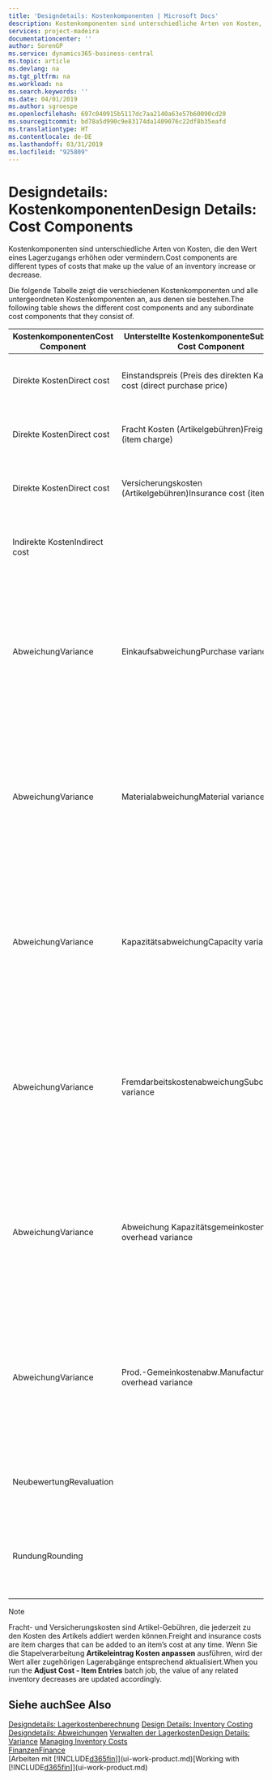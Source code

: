 ```yaml
---
title: 'Designdetails: Kostenkomponenten | Microsoft Docs'
description: Kostenkomponenten sind unterschiedliche Arten von Kosten, die den Wert eines Lagerzugangs erhöhen oder vermindern.
services: project-madeira
documentationcenter: ''
author: SorenGP
ms.service: dynamics365-business-central
ms.topic: article
ms.devlang: na
ms.tgt_pltfrm: na
ms.workload: na
ms.search.keywords: ''
ms.date: 04/01/2019
ms.author: sgroespe
ms.openlocfilehash: 697c040915b5117dc7aa2140a63e57b60090cd20
ms.sourcegitcommit: bd78a5d990c9e83174da1409076c22df8b35eafd
ms.translationtype: HT
ms.contentlocale: de-DE
ms.lasthandoff: 03/31/2019
ms.locfileid: "925809"
---
```

# <a name="design-details-cost-components"></a><span data-ttu-id="d9ac8-103">Designdetails: Kostenkomponenten</span><span class="sxs-lookup"><span data-stu-id="d9ac8-103">Design Details: Cost Components</span></span>
<span data-ttu-id="d9ac8-104">Kostenkomponenten sind unterschiedliche Arten von Kosten, die den Wert eines Lagerzugangs erhöhen oder vermindern.</span><span class="sxs-lookup"><span data-stu-id="d9ac8-104">Cost components are different types of costs that make up the value of an inventory increase or decrease.</span></span>  

 <span data-ttu-id="d9ac8-105">Die folgende Tabelle zeigt die verschiedenen Kostenkomponenten und alle untergeordneten Kostenkomponenten an, aus denen sie bestehen.</span><span class="sxs-lookup"><span data-stu-id="d9ac8-105">The following table shows the different cost components and any subordinate cost components that they consist of.</span></span>  

|<span data-ttu-id="d9ac8-106">Kostenkomponenten</span><span class="sxs-lookup"><span data-stu-id="d9ac8-106">Cost Component</span></span>|<span data-ttu-id="d9ac8-107">Unterstellte Kostenkomponente</span><span class="sxs-lookup"><span data-stu-id="d9ac8-107">Subordinate Cost Component</span></span>|<span data-ttu-id="d9ac8-108">Description</span><span class="sxs-lookup"><span data-stu-id="d9ac8-108">Description</span></span>|  
|--------------------|--------------------------------|---------------------------------------|  
|<span data-ttu-id="d9ac8-109">Direkte Kosten</span><span class="sxs-lookup"><span data-stu-id="d9ac8-109">Direct cost</span></span>|<span data-ttu-id="d9ac8-110">Einstandspreis (Preis des direkten Kaufs)</span><span class="sxs-lookup"><span data-stu-id="d9ac8-110">Unit cost (direct purchase price)</span></span>|<span data-ttu-id="d9ac8-111">Kosten, die direkt auf das Kostenobjekt zurückzuführen sind.</span><span class="sxs-lookup"><span data-stu-id="d9ac8-111">Cost that can be traced to a cost object.</span></span>|  
|<span data-ttu-id="d9ac8-112">Direkte Kosten</span><span class="sxs-lookup"><span data-stu-id="d9ac8-112">Direct cost</span></span>|<span data-ttu-id="d9ac8-113">Fracht Kosten (Artikelgebühren)</span><span class="sxs-lookup"><span data-stu-id="d9ac8-113">Freight cost (item charge)</span></span>|<span data-ttu-id="d9ac8-114">Kosten, die direkt auf das Kostenobjekt zurückzuführen sind.</span><span class="sxs-lookup"><span data-stu-id="d9ac8-114">Cost that can be traced to a cost object.</span></span>|  
|<span data-ttu-id="d9ac8-115">Direkte Kosten</span><span class="sxs-lookup"><span data-stu-id="d9ac8-115">Direct cost</span></span>|<span data-ttu-id="d9ac8-116">Versicherungskosten (Artikelgebühren)</span><span class="sxs-lookup"><span data-stu-id="d9ac8-116">Insurance cost (item charge)</span></span>|<span data-ttu-id="d9ac8-117">Kosten, die direkt auf das Kostenobjekt zurückzuführen sind.</span><span class="sxs-lookup"><span data-stu-id="d9ac8-117">Cost that can be traced to a cost object.</span></span>|  
|<span data-ttu-id="d9ac8-118">Indirekte Kosten</span><span class="sxs-lookup"><span data-stu-id="d9ac8-118">Indirect cost</span></span>||<span data-ttu-id="d9ac8-119">Kosten, die nicht auf ein Kostenobjekt zurückzuführen sind.</span><span class="sxs-lookup"><span data-stu-id="d9ac8-119">Cost that cannot be traced to a cost object.</span></span>|  
|<span data-ttu-id="d9ac8-120">Abweichung</span><span class="sxs-lookup"><span data-stu-id="d9ac8-120">Variance</span></span>|<span data-ttu-id="d9ac8-121">Einkaufsabweichung</span><span class="sxs-lookup"><span data-stu-id="d9ac8-121">Purchase variance</span></span>|<span data-ttu-id="d9ac8-122">Der Unterschied zwischen tatsächlichen Kosten und dem Einstandspreis (fest), der nur für Artikel mit der Lagerabgangsmethode **Standard** gebucht wird.</span><span class="sxs-lookup"><span data-stu-id="d9ac8-122">The difference between actual and standard costs, which is only posted for items using the **Standard** costing method.</span></span>|  
|<span data-ttu-id="d9ac8-123">Abweichung</span><span class="sxs-lookup"><span data-stu-id="d9ac8-123">Variance</span></span>|<span data-ttu-id="d9ac8-124">Materialabweichung</span><span class="sxs-lookup"><span data-stu-id="d9ac8-124">Material variance</span></span>|<span data-ttu-id="d9ac8-125">Der Unterschied zwischen tatsächlichen Kosten und dem Einstandspreis (fest), der nur für Artikel mit der Lagerabgangsmethode **Standard** gebucht wird.</span><span class="sxs-lookup"><span data-stu-id="d9ac8-125">The difference between actual and standard costs, which is only posted for items using the **Standard** costing method.</span></span>|  
|<span data-ttu-id="d9ac8-126">Abweichung</span><span class="sxs-lookup"><span data-stu-id="d9ac8-126">Variance</span></span>|<span data-ttu-id="d9ac8-127">Kapazitätsabweichung</span><span class="sxs-lookup"><span data-stu-id="d9ac8-127">Capacity variance</span></span>|<span data-ttu-id="d9ac8-128">Der Unterschied zwischen tatsächlichen Kosten und dem Einstandspreis (fest), der nur für Artikel mit der Lagerabgangsmethode **Standard** gebucht wird.</span><span class="sxs-lookup"><span data-stu-id="d9ac8-128">The difference between actual and standard costs, which is only posted for items using the **Standard** costing method.</span></span>|  
|<span data-ttu-id="d9ac8-129">Abweichung</span><span class="sxs-lookup"><span data-stu-id="d9ac8-129">Variance</span></span>|<span data-ttu-id="d9ac8-130">Fremdarbeitskostenabweichung</span><span class="sxs-lookup"><span data-stu-id="d9ac8-130">Subcontracted variance</span></span>|<span data-ttu-id="d9ac8-131">Der Unterschied zwischen tatsächlichen Kosten und dem Einstandspreis (fest), der nur für Artikel mit der Lagerabgangsmethode **Standard** gebucht wird.</span><span class="sxs-lookup"><span data-stu-id="d9ac8-131">The difference between actual and standard costs, which is only posted for items using the **Standard** costing method.</span></span>|  
|<span data-ttu-id="d9ac8-132">Abweichung</span><span class="sxs-lookup"><span data-stu-id="d9ac8-132">Variance</span></span>|<span data-ttu-id="d9ac8-133">Abweichung Kapazitätsgemeinkosten</span><span class="sxs-lookup"><span data-stu-id="d9ac8-133">Capacity overhead variance</span></span>|<span data-ttu-id="d9ac8-134">Der Unterschied zwischen tatsächlichen Kosten und dem Einstandspreis (fest), der nur für Artikel mit der Lagerabgangsmethode **Standard** gebucht wird.</span><span class="sxs-lookup"><span data-stu-id="d9ac8-134">The difference between actual and standard costs, which is only posted for items using the **Standard** costing method.</span></span>|  
|<span data-ttu-id="d9ac8-135">Abweichung</span><span class="sxs-lookup"><span data-stu-id="d9ac8-135">Variance</span></span>|<span data-ttu-id="d9ac8-136">Prod.-Gemeinkostenabw.</span><span class="sxs-lookup"><span data-stu-id="d9ac8-136">Manufacturing overhead variance</span></span>|<span data-ttu-id="d9ac8-137">Der Unterschied zwischen tatsächlichen Kosten und dem Einstandspreis (fest), der nur für Artikel mit der Lagerabgangsmethode **Standard** gebucht wird.</span><span class="sxs-lookup"><span data-stu-id="d9ac8-137">The difference between actual and standard costs, which is only posted for items using the **Standard** costing method.</span></span>|  
|<span data-ttu-id="d9ac8-138">Neubewertung</span><span class="sxs-lookup"><span data-stu-id="d9ac8-138">Revaluation</span></span>||<span data-ttu-id="d9ac8-139">Eine Auf- oder Abwertung des aktuellen Lagerwerts.</span><span class="sxs-lookup"><span data-stu-id="d9ac8-139">A depreciation or appreciation of the current inventory value.</span></span>|  
|<span data-ttu-id="d9ac8-140">Rundung</span><span class="sxs-lookup"><span data-stu-id="d9ac8-140">Rounding</span></span>||<span data-ttu-id="d9ac8-141">Restbeträge, die durch die Berechnung von Bestandsminderungen entstehen.</span><span class="sxs-lookup"><span data-stu-id="d9ac8-141">Residuals caused by the way in which valuation of inventory decreases are calculated.</span></span>|  

> [!NOTE]  
>  <span data-ttu-id="d9ac8-142">Fracht- und Versicherungskosten sind Artikel-Gebühren, die jederzeit zu den Kosten des Artikels addiert werden können.</span><span class="sxs-lookup"><span data-stu-id="d9ac8-142">Freight and insurance costs are item charges that can be added to an item’s cost at any time.</span></span> <span data-ttu-id="d9ac8-143">Wenn Sie die Stapelverarbeitung **Artikeleintrag Kosten anpassen** ausführen, wird der Wert aller zugehörigen Lagerabgänge entsprechend aktualisiert.</span><span class="sxs-lookup"><span data-stu-id="d9ac8-143">When you run the **Adjust Cost - Item Entries** batch job, the value of any related inventory decreases are updated accordingly.</span></span>  

## <a name="see-also"></a><span data-ttu-id="d9ac8-144">Siehe auch</span><span class="sxs-lookup"><span data-stu-id="d9ac8-144">See Also</span></span>  
 <span data-ttu-id="d9ac8-145">[Designdetails: Lagerkostenberechnung](design-details-inventory-costing.md) </span><span class="sxs-lookup"><span data-stu-id="d9ac8-145">[Design Details: Inventory Costing](design-details-inventory-costing.md) </span></span>  
 <span data-ttu-id="d9ac8-146">[Designdetails: Abweichungen](design-details-variance.md) [Verwalten der Lagerkosten](finance-manage-inventory-costs.md)</span><span class="sxs-lookup"><span data-stu-id="d9ac8-146">[Design Details: Variance](design-details-variance.md) [Managing Inventory Costs](finance-manage-inventory-costs.md)</span></span>  
 [<span data-ttu-id="d9ac8-147">Finanzen</span><span class="sxs-lookup"><span data-stu-id="d9ac8-147">Finance</span></span>](finance.md)  
 <span data-ttu-id="d9ac8-148">[Arbeiten mit [!INCLUDE[d365fin](includes/d365fin_md.md)]](ui-work-product.md)</span><span class="sxs-lookup"><span data-stu-id="d9ac8-148">[Working with [!INCLUDE[d365fin](includes/d365fin_md.md)]](ui-work-product.md)</span></span>  
